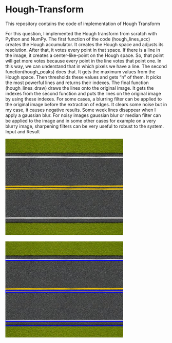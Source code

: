 # Hough-Transform
This repository contains the code of implementation of Hough Transform


For this question, I implemented the Hough transform from scratch with Python and NumPy. The first function of the code (hough_lines_acc) creates the Hough accumulator. It creates the Hough space and adjusts its resolution. After that, it votes every point in that space. If there is a line in the image, it creates a center-like-point on the Hough space. So, that point will get more votes because every point in the line votes that point one. In this way, we can understand that in which pixels we have a line. The second function(hough_peaks) does that. It gets the maximum values from the Hough space. Then thresholds these values and gets “n” of them. It picks the most powerful lines and returns their indexes. The final function (hough_lines_draw) draws the lines onto the original image. It gets the indexes from the second function and puts the lines on the original image by using these indexes. For some cases, a blurring filter can be applied to the original image before the extraction of edges. It clears some noise but in my case, it causes negative results. Some week lines disappear when I apply a gaussian blur. For noisy images gaussian blur or median filter can be applied to the image and in some other cases for example on a very blurry image, sharpening filters can be very useful to robust to the system. <br/> Input and Result

![input](./input/road.png) <br/><br/>
![output](./output/out.png)<br/><br/>
